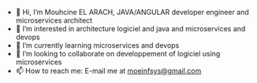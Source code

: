 - 👋 Hi, I’m Mouhcine EL ARACH, JAVA/ANGULAR developer engineer and microservices architect
- 👀 I’m interested in architecture logiciel and java and microservices and devops
- 🌱 I’m currently learning microservices and devops
- 💞️ I’m looking to collaborate on developpement of logiciel using microservices
- 📫 How to reach me: E-mail me at moeinfsys@gmail.com

<!---
melarach/melarach is a ✨ special ✨ repository because its `README.md` (this file) appears on your GitHub profile.
You can click the Preview link to take a look at your changes.
--->
